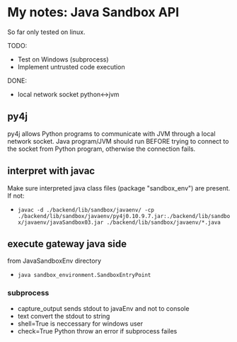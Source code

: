 # My notes: Java Sandbox API
So far only tested on linux. 

TODO:
- Test on Windows (subprocess)
- Implement untrusted code execution

DONE:
- local network socket python<->jvm

## py4j

py4j allows Python programs to communicate with JVM through a local network socket. 
Java program/JVM should run BEFORE trying to connect to the socket from Python program, otherwise the 
connection fails. 

## interpret with javac
Make sure interpreted java class files (package "sandbox_env") are present. If not:
- `javac -d ./backend/lib/sandbox/javaenv/ -cp ./backend/lib/sandbox/javaenv/py4j0.10.9.7.jar:./backend/lib/sandbox/javaenv/javaSandbox03.jar ./backend/lib/sandbox/javaenv/*.java`

## execute gateway java side
from JavaSandboxEnv directory
- `java sandbox_environment.SandboxEntryPoint` 

### subprocess
- capture_output sends stdout to javaEnv and not to console 
- text convert the stdout to string 
- shell=True is neccessary for windows user 
- check=True Python throw an error if subprocess failes